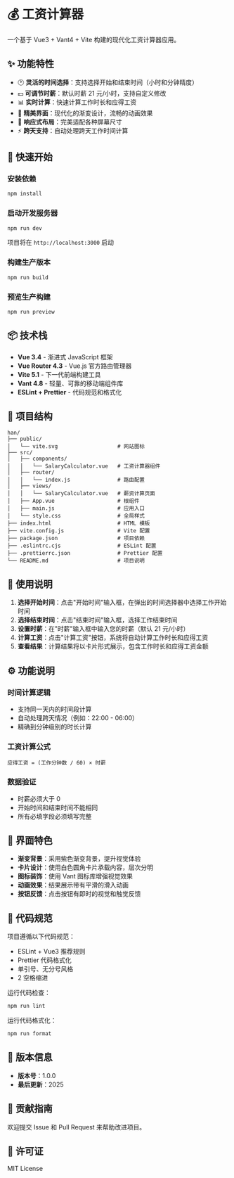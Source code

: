# 💰 工资计算器

一个基于 Vue3 + Vant4 + Vite 构建的现代化工资计算器应用。

## ✨ 功能特性

- 🕐 **灵活的时间选择**：支持选择开始和结束时间（小时和分钟精度）
- 💵 **可调节时薪**：默认时薪 21 元/小时，支持自定义修改
- 📊 **实时计算**：快速计算工作时长和应得工资
- 🎨 **精美界面**：现代化的渐变设计，流畅的动画效果
- 📱 **响应式布局**：完美适配各种屏幕尺寸
- ⚡ **跨天支持**：自动处理跨天工作时间计算

## 🚀 快速开始

### 安装依赖

```bash
npm install
```

### 启动开发服务器

```bash
npm run dev
```

项目将在 `http://localhost:3000` 启动

### 构建生产版本

```bash
npm run build
```

### 预览生产构建

```bash
npm run preview
```

## 📦 技术栈

- **Vue 3.4** - 渐进式 JavaScript 框架
- **Vue Router 4.3** - Vue.js 官方路由管理器
- **Vite 5.1** - 下一代前端构建工具
- **Vant 4.8** - 轻量、可靠的移动端组件库
- **ESLint + Prettier** - 代码规范和格式化

## 📂 项目结构

```
han/
├── public/
│   └── vite.svg                   # 网站图标
├── src/
│   ├── components/
│   │   └── SalaryCalculator.vue   # 工资计算器组件
│   ├── router/
│   │   └── index.js               # 路由配置
│   ├── views/
│   │   └── SalaryCalculator.vue   # 薪资计算页面
│   ├── App.vue                    # 根组件
│   ├── main.js                    # 应用入口
│   └── style.css                  # 全局样式
├── index.html                     # HTML 模板
├── vite.config.js                 # Vite 配置
├── package.json                   # 项目依赖
├── .eslintrc.cjs                  # ESLint 配置
├── .prettierrc.json               # Prettier 配置
└── README.md                      # 项目说明
```

## 🎯 使用说明

1. **选择开始时间**：点击"开始时间"输入框，在弹出的时间选择器中选择工作开始时间
2. **选择结束时间**：点击"结束时间"输入框，选择工作结束时间
3. **设置时薪**：在"时薪"输入框中输入您的时薪（默认 21 元/小时）
4. **计算工资**：点击"计算工资"按钮，系统将自动计算工作时长和应得工资
5. **查看结果**：计算结果将以卡片形式展示，包含工作时长和应得工资金额

## ⚙️ 功能说明

### 时间计算逻辑

- 支持同一天内的时间段计算
- 自动处理跨天情况（例如：22:00 - 06:00）
- 精确到分钟级别的时长计算

### 工资计算公式

```
应得工资 = (工作分钟数 / 60) × 时薪
```

### 数据验证

- 时薪必须大于 0
- 开始时间和结束时间不能相同
- 所有必填字段必须填写完整

## 🎨 界面特色

- **渐变背景**：采用紫色渐变背景，提升视觉体验
- **卡片设计**：使用白色圆角卡片承载内容，层次分明
- **图标装饰**：使用 Vant 图标库增强视觉效果
- **动画效果**：结果展示带有平滑的滑入动画
- **按钮反馈**：点击按钮有即时的视觉和触觉反馈

## 🔧 代码规范

项目遵循以下代码规范：

- ESLint + Vue3 推荐规则
- Prettier 代码格式化
- 单引号、无分号风格
- 2 空格缩进

运行代码检查：

```bash
npm run lint
```

运行代码格式化：

```bash
npm run format
```

## 📝 版本信息

- **版本号**：1.0.0
- **最后更新**：2025

## 🤝 贡献指南

欢迎提交 Issue 和 Pull Request 来帮助改进项目。

## 📄 许可证

MIT License

